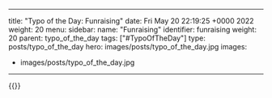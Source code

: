 
---
title: "Typo of the Day: Funraising"
date: Fri May 20 22:19:25 +0000 2022
weight: 20
menu:
  sidebar:
    name: "Funraising"
    identifier: funraising
    weight: 20
    parent: typo_of_the_day
tags: ["#TypoOfTheDay"]
type: posts/typo_of_the_day
hero: images/posts/typo_of_the_day.jpg
images:
- images/posts/typo_of_the_day.jpg
---


{{<x user="mariatta" id="1527776031116886016">}}

